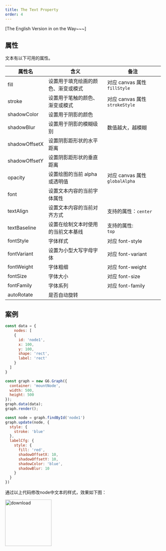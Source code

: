 ```yaml
---
title: The Text Property
order: 4
---
```


[The English Version in on the Way~~~]

## 属性
文本有以下可用的属性。

| 属性名 | 含义 | 备注 |
| --- | --- | --- |
| fill | 设置用于填充绘画的颜色、渐变或模式 | 对应 canvas 属性 `fillStyle` |
| stroke | 设置用于笔触的颜色、渐变或模式 | 对应 canvas 属性 `strokeStyle` |
| shadowColor | 设置用于阴影的颜色 |  |
| shadowBlur | 设置用于阴影的模糊级别 | 数值越大，越模糊 |
| shadowOffsetX | 设置阴影距形状的水平距离 |  |
| shadowOffsetY | 设置阴影距形状的垂直距离 |  |
| opacity | 设置绘图的当前 alpha 或透明值 | 对应 canvas 属性 `globalAlpha` |
| font | 设置文本内容的当前字体属性 |  |
| textAlign | 设置文本内容的当前对齐方式 | 支持的属性：`center`|`end`|`left`|`right`|`start`，默认值为`start` |
| textBaseline | 设置在绘制文本时使用的当前文本基线 | 支持的属性:<br />`top`|`middle`|`bottom` |`alphabetic`|`hanging`。默认值为 `bottom` |
| fontStyle | 字体样式 | 对应 font-style |
| fontVariant | 设置为小型大写字母字体 | 对应 font-variant |
| fontWeight | 字体粗细 | 对应 font-weight |
| fontSize | 字体大小 | 对应 font-size |
| fontFamily | 字体系列 | 对应 font-family |
| autoRotate | 是否自动旋转 |  |

## 案例
```javascript
const data = {
	nodes: [
  	{
      id: 'node1',
      x: 100,
      y: 100,
      shape: 'rect',
      label: 'rect'
    }
  ]
}

const graph = new G6.Graph({
  container: 'mountNode',
  width: 500,
  height: 500
});
graph.data(data);
graph.render();

const node = graph.findById('node1')
graph.update(node, {
  style: {
    stroke: 'blue'
  },
  labelCfg: {
    style: {
      fill: 'red',
      shadowOffsetX: 10,
      shadowOffsetY: 10,
      shadowColor: 'blue',
      shadowBlur: 10
    }
  }
})
```

通过以上代码修改node中文本的样式，效果如下图：

<img src='https://gw.alipayobjects.com/mdn/rms_f8c6a0/afts/img/A*0xkLS5shGJUAAAAAAAAAAABkARQnAQ' alt='download' width='150'/>